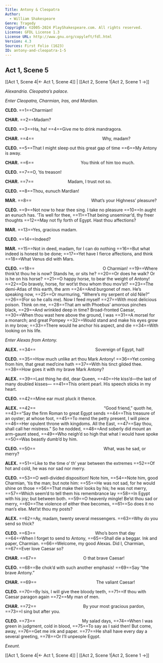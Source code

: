 ```yaml
---
Title: Antony & Cleopatra
Author: 
  - William Shakespeare
Genre: Tragedy
Copyright: ©2005-2024 PlayShakespeare.com. All rights reserved.
License: GFDL License 1.3
License URL: http://www.gnu.org/copyleft/fdl.html
Version: 4.3
Sources: First Folio (1623)
ID: antony-and-cleopatra-1-5
---
```


## Act 1, Scene 5
[[Act 1, Scene 4|← Act 1, Scene 4]] | [[Act 2, Scene 1|Act 2, Scene 1 →]]

*Alexandria. Cleopatra’s palace.*

*Enter Cleopatra, Charmian, Iras, and Mardian.*

**CLEO.**
==1==Charmian!

**CHAR.**
==2==Madam?

**CLEO.**
==3==Ha, ha!
==4==Give me to drink mandragora.

**CHAR.**
==4==                Why, madam?

**CLEO.**
==5==That I might sleep out this great gap of time
==6==My Antony is away.

**CHAR.**
==6==           You think of him too much.

**CLEO.**
==7==O, ’tis treason!

**CHAR.**
==7==        Madam, I trust not so.

**CLEO.**
==8==Thou, eunuch Mardian!

**MAR.**
==8==              What’s your Highness’ pleasure?

**CLEO.**
==9==Not now to hear thee sing. I take no pleasure
==10==In aught an eunuch has. ’Tis well for thee,
==11==That being unseminar’d, thy freer thoughts
==12==May not fly forth of Egypt. Hast thou affections?

**MAR.**
==13==Yes, gracious madam.

**CLEO.**
==14==Indeed?

**MAR.**
==15==Not in deed, madam, for I can do nothing
==16==But what indeed is honest to be done;
==17==Yet have I fierce affections, and think
==18==What Venus did with Mars.

**CLEO.**
==18==                O Charmian!
==19==Where think’st thou he is now? Stands he, or sits he?
==20==Or does he walk? Or is he on his horse?
==21==O happy horse, to bear the weight of Antony!
==22==Do bravely, horse, for wot’st thou whom thou mov’st?
==23==The demi-Atlas of this earth, the arm
==24==And burgonet of men. He’s speaking now,
==25==Or murmuring, “Where’s my serpent of old Nile?”
==26==(For so he calls me). Now I feed myself
==27==With most delicious poison. Think on me,
==28==That am with Phoebus’ amorous pinches black,
==29==And wrinkled deep in time? Broad-fronted Caesar,
==30==When thou wast here above the ground, I was
==31==A morsel for a monarch; and great Pompey
==32==Would stand and make his eyes grow in my brow;
==33==There would he anchor his aspect, and die
==34==With looking on his life.

*Enter Alexas from Antony.*

**ALEX.**
==34==              Sovereign of Egypt, hail!

**CLEO.**
==35==How much unlike art thou Mark Antony!
==36==Yet coming from him, that great med’cine hath
==37==With his tinct gilded thee.
==38==How goes it with my brave Mark Antony?

**ALEX.**
==39==Last thing he did, dear Queen,
==40==He kiss’d—the last of many doubled kisses⁠—
==41==This orient pearl. His speech sticks in my heart.

**CLEO.**
==42==Mine ear must pluck it thence.

**ALEX.**
==42==                “Good friend,” quoth he,
==43==“Say the firm Roman to great Egypt sends
==44==This treasure of an oyster; at whose foot,
==45==To mend the petty present, I will piece
==46==Her opulent throne with kingdoms. All the East,
==47==Say thou, shall call her mistress.” So he nodded,
==48==And soberly did mount an arm-gaunt steed,
==49==Who neigh’d so high that what I would have spoke
==50==Was beastly dumb’d by him.

**CLEO.**
==50==                What, was he sad, or merry?

**ALEX.**
==51==Like to the time o’ th’ year between the extremes
==52==Of hot and cold, he was nor sad nor merry.

**CLEO.**
==53==O well-divided disposition! Note him,
==54==Note him, good Charmian, ’tis the man; but note him:
==55==He was not sad, for he would shine on those
==56==That make their looks by his; he was not merry,
==57==Which seem’d to tell them his remembrance lay
==58==In Egypt with his joy; but between both.
==59==O heavenly mingle! Be’st thou sad or merry,
==60==The violence of either thee becomes,
==61==So does it no man’s else. Met’st thou my posts?

**ALEX.**
==62==Ay, madam, twenty several messengers.
==63==Why do you send so thick?

**CLEO.**
==63==              Who’s born that day
==64==When I forget to send to Antony,
==65==Shall die a beggar. Ink and paper, Charmian.
==66==Welcome, my good Alexas. Did I, Charmian,
==67==Ever love Caesar so?

**CHAR.**
==67==           O that brave Caesar!

**CLEO.**
==68==Be chok’d with such another emphasis!
==69==Say “the brave Antony.”

**CHAR.**
==69==              The valiant Caesar!

**CLEO.**
==70==By Isis, I will give thee bloody teeth,
==71==If thou with Caesar paragon again
==72==My man of men.

**CHAR.**
==72==           By your most gracious pardon,
==73==I sing but after you.

**CLEO.**
==73==           My salad days,
==74==When I was green in judgment, cold in blood,
==75==To say as I said then! But come, away,
==76==Get me ink and paper.
==77==He shall have every day a several greeting,
==78==Or I’ll unpeople Egypt.

*Exeunt.*

[[Act 1, Scene 4|← Act 1, Scene 4]] | [[Act 2, Scene 1|Act 2, Scene 1 →]]